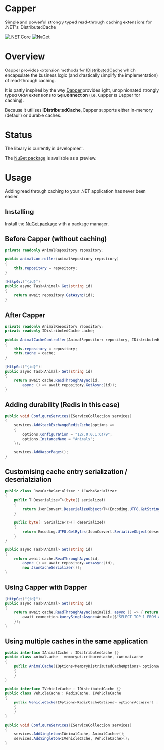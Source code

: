 # Capper
Simple and powerful strongly typed read-through caching extensions for .NET's IDistributedCache

[![.NET Core](https://github.com/creyke/Capper/workflows/.NET%20Core/badge.svg)](https://github.com/creyke/Capper/actions?query=workflow%3A%22.NET+Core%22)
[![NuGet](https://img.shields.io/nuget/v/Capper.svg?style=flat)](https://www.nuget.org/packages/Capper)

# Overview
Capper provides extension methods for [IDistributedCache](https://docs.microsoft.com/en-us/aspnet/core/performance/caching/distributed) which encapsulate the business logic (and drastically simplify the implementation) of read-through caching.

It is partly inspired by the way [Dapper](https://github.com/DapperLib/Dapper) provides light, unopinionated strongly typed ORM extensions to **SqlConnection** (i.e. Capper is Dapper for caching).

Because it utilises **IDistributedCache**, Capper supports either in-memory (default) or [durable caches](https://docs.microsoft.com/en-us/aspnet/core/performance/caching/distributed#establish-distributed-caching-services).

# Status
The library is currently in development.

The [NuGet package](https://www.nuget.org/packages/Capper) is available as a preview.

# Usage
Adding read through caching to your .NET application has never been easier.

## Installing
Install the [NuGet package](https://www.nuget.org/packages/Capper) with a package manager.

## Before Capper (without caching)
```csharp
private readonly AnimalRepository repository;

public AnimalController(AnimalRepository repository)
{
    this.repository = repository;
}

[HttpGet("{id}")]
public async Task<Animal> Get(string id)
{
    return await repository.GetAsync(id);
}
```

## After Capper
```csharp
private readonly AnimalRepository repository;
private readonly IDistributedCache cache;

public AnimalCacheController(AnimalRepository repository, IDistributedCache cache)
{
    this.repository = repository;
    this.cache = cache;
}

[HttpGet("{id}")]
public async Task<Animal> Get(string id)
{
    return await cache.ReadThroughAsync(id,
        async () => await repository.GetAsync(id));
}
```

## Adding durability (Redis in this case)
```csharp
public void ConfigureServices(IServiceCollection services)
{
    services.AddStackExchangeRedisCache(options =>
    {
        options.Configuration = "127.0.0.1:6379";
        options.InstanceName = "Animals";
    });

    services.AddRazorPages();
}
```

## Customising cache entry serialization / deserialziation
```csharp
public class JsonCacheSerializer : ICacheSerializer
{
    public T Deserialize<T>(byte[] serialized)
    {
        return JsonConvert.DeserializeObject<T>(Encoding.UTF8.GetString(serialized));
    }

    public byte[] Serialize<T>(T deserialized)
    {
        return Encoding.UTF8.GetBytes(JsonConvert.SerializeObject(deserialized));
    }
}

public async Task<Animal> Get(string id)
{
    return await cache.ReadThroughAsync(id,
        async () => await repository.GetAsync(id),
        new JsonCacheSerializer());
}
```

## Using Capper with Dapper
```csharp
[HttpGet("{id}")]
public async Task<Animal> Get(string id)
{
    return await cache.ReadThroughAsync(animalId, async () => { return
        await connection.QuerySingleAsync<Animal>($"SELECT TOP 1 FROM Animals WHERE Id = @AnimalId", new { AnimalId = animalId });
    });
}
```

## Using multiple caches in the same application
```csharp
public interface IAnimalCache : IDistributedCache {}
public class AnimalCache : MemoryDistributedCache, IAnimalCache
{
    public AnimalCache(IOptions<MemoryDistributedCacheOptions> optionsAccessor) : base(optionsAccessor)
    {
    }
}

public interface IVehicleCache : IDistributedCache {}
public class VehicleCache : RedisCache, IVehicleCache
{
    public VehicleCache(IOptions<RedisCacheOptions> optionsAccessor) : base(optionsAccessor)
    {
    }
}

public void ConfigureServices(IServiceCollection services)
{
    services.AddSingleton<IAnimalCache, AnimalCache>();
    services.AddSingleton<IVehicleCache, VehicleCache>();
}
```
